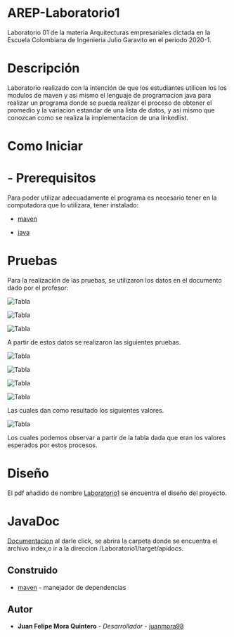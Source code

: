 # AREP-Laboratorio1

Laboratorio 01 de la materia Arquitecturas empresariales dictada en la Escuela Colombiana de Ingenieria Julio Garavito en el periodo 2020-1.

# Descripción

Laboratorio realizado con la intención de que los estudiantes utilicen los los modulos de maven y asi mismo el lenguaje de programacion java para realizar un programa donde se pueda realizar el proceso de obtener el promedio y la variacion estandar de una lista de datos, y asi mismo que conozcan como se realiza la implementacion de una linkedlist.

# Como Iniciar
 # - Prerequisitos
   Para poder utilizar adecuadamente el programa es necesario tener en la computadora que lo utilizara, tener instalado:
   * [maven]

   * [java]
  
  
# Pruebas
 Para la realización de las pruebas, se utilizaron los datos en el documento dado por el profesor:
 
 ![Tabla](Laboratorio1/images/tabla.png)
 
 ![Tabla](Laboratorio1/images/promedio.png)

![Tabla](Laboratorio1/images/variacion.png)


A partir de estos datos se realizaron las siguientes pruebas.

 ![Tabla](Laboratorio1/images/tabla2.png)

![Tabla](Laboratorio1/images/tabla3.png)

![Tabla](Laboratorio1/images/tabla4.png)

![Tabla](Laboratorio1/images/tabla5.png)

Las cuales dan como resultado los siguientes valores.

![Tabla](Laboratorio1/images/resultados.png)

Los cuales podemos observar a partir de la tabla dada que eran los valores esperados por estos procesos.

# Diseño
El pdf añadido de nombre [Laboratorio1](https://github.com/juanmora98/AREP-Laboratorio1/blob/master/Laboratorio1/Laboratorio1.pdf) se encuentra el diseño del proyecto.

# JavaDoc
[Documentacion](https://github.com/juanmora98/AREP-Laboratorio1/tree/master/Laboratorio1/target/apidocs) al darle click, se abrira la carpeta donde se encuentra el archivo index,o ir a la direccion /Laboratorio1/target/apidocs.

## Construido
* [maven] - manejador de dependencias


## Autor

* **Juan Felipe Mora Quintero** - *Desarrollador* - [juanmora98](https://github.com/juanmora98)






[maven]: <https://maven.apache.org/>
[java]: <https://www.java.com/es/download/>
